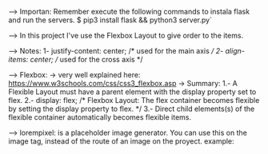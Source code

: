 --> Importan: Remember execute the following commands  to instala flask and run the servers.
$ pip3 install flask && python3 server.py`

--> In this project I've use the Flexbox Layout to give order to the items.

--> Notes:
1- justify-content: center; /* used for the main axis */
2- align-items: center; /* used for the cross axis */

--> Flexbox: 
-> very well explained here: https://www.w3schools.com/css/css3_flexbox.asp
-> Summary:
1.- A Flexible Layout must have a parent element with the display property set to flex.
2.- display: flex; /* Flexbox Layout: The flex container becomes flexible by setting the display property to flex. */
3.- Direct child elements(s) of the flexible container automatically becomes flexible items.

--> lorempixel: is a placeholder image generator. You can use this on the image tag,
    instead of the route of an image on the proyect.
    example: <!--<img src="http://lorempixel.com/400/400/">-->